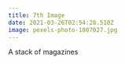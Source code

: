 ```yaml
---
title: 7th Image
date: 2021-03-26T02:54:28.510Z
image: pexels-photo-1007027.jpg
---
```


A stack of magazines
